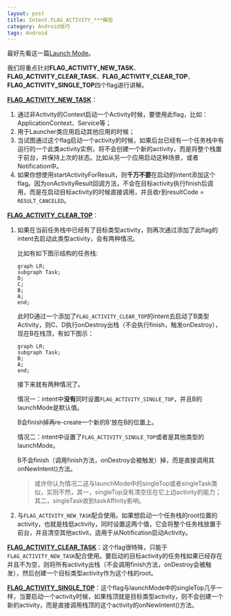 ```yaml
---
layout: post
title: Intent.FLAG_ACTIVITY_***解密
category: Android技巧
tags: Android
---
```



最好先看这一篇[Launch Mode]({{$site.base_url}}/android/LaunchMode.html)。

我们将重点针对**FLAG_ACTIVITY_NEW_TASK**、**FLAG_ACTIVITY_CLEAR_TASK**、**FLAG_ACTIVITY_CLEAR_TOP**、**FLAG_ACTIVITY_SINGLE_TOP**四个flag进行讲解。



[**FLAG_ACTIVITY_NEW_TASK**](https://developer.android.com/reference/android/content/Intent#FLAG_ACTIVITY_NEW_TASK)：

1. 通过非Activity的Context启动一个Activity时候，要使用此flag，比如：ApplicationContext、Service等；
2. 用于Launcher类应用启动其他应用的时候；
3. 当试图通过这个flag启动一个activity的时候，如果后台已经有一个任务栈中有运行的一个此类activity实例，将不会创建一个新的activity，而是将整个栈置于前台，并保持上次的状态。比如从另一个应用启动这种场景，或者Notification中。
4. 如果你想使用startActivityForResult，则**千万不要**在启动的intent添加这个flag。因为onActivityResult回调方法，不会在目标activity执行finish后调用，而是在启动目标activity的时候直接调用，并且收r到resultCode = `RESULT_CANCELED`。

[**FLAG_ACTIVITY_CLEAR_TOP**](https://developer.android.com/reference/android/content/Intent#FLAG_ACTIVITY_CLEAR_TOP)：

1. 如果在当前任务栈中已经有了目标类型activity，则再次通过添加了此flag的intent去启动此类型activity，会有两种情况。

   比如有如下图示结构的任务栈:

   ```mermaid
   graph LR;
   subgraph Task;
   D;
   C;
   B;
   A;
   end;
   ```

   此时D通过一个添加了`FLAG_ACTIVITY_CLEAR_TOP`的intent去启动了B类型Activity，则C、D执行onDestroy出栈（不会执行finish，触发onDestroy），现在B在栈顶，有如下图示：

   ```mermaid
   graph LR;
   subgraph Task;
   B;
   A;
   end;
   ```

   接下来就有两种情况了。

   情况一：intent中**没有**同时设置`FLAG_ACTIVITY_SINGLE_TOP`，并且B的launchMode是默认值。

   B会finish掉再re-create一个新的B'放在B的位置上。

   情况二：intent中设置了`FLAG_ACTIVITY_SINGLE_TOP`或者是其他类型的launchMode。

   B不会finish（调用finish方法，onDestroy会被触发）掉，而是直接调用其onNewIntent()方法。

   > 或许你认为情况二这与launchMode中的singleTop或者singleTask类似，实则不然，其一，singleTop没有清空压在它上边activity的能力；其二，singleTask收到taskAffinity影响。

2. 与`FLAG_ACTIVITY_NEW_TASK`配合使用。如果想启动一个任务栈的root位置的activity，也就是栈低activity，同时设置这两个值，它会将整个任务栈放置于前台，并且清空其他activit，适用于从Notification启动Activity。

[**FLAG_ACTIVITY_CLEAR_TASK**](https://developer.android.com/reference/android/content/Intent#FLAG_ACTIVITY_CLEAR_TASK)：这个flag很特殊，只能于`FLAG_ACTIVITY_NEW_TASK`配合使用。要启动的目标activity的任务栈如果已经存在并且不为空，则将所有activity出栈（不会调用finish方法，onDestroy会被触发），然后创建一个目标类型activity作为这个栈的root。



[**FLAG_ACTIVITY_SINGLE_TOP**](https://developer.android.com/reference/android/content/Intent#FLAG_ACTIVITY_SINGLE_TOP)：这个flag与launchMode中的singleTop几乎一样，当要启动一个activity时候，如果栈顶就是目标类型activity，则不会创建一个新的activity，而是直接调用栈顶的这个activity的onNewIntent()方法。